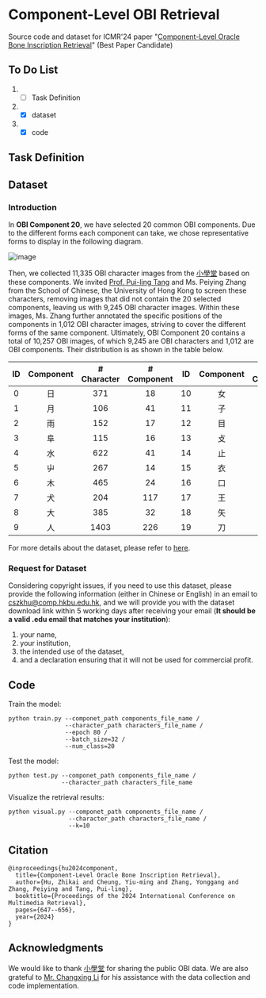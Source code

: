 # Component-Level OBI Retrieval
Source code and dataset for ICMR'24 paper "[Component-Level Oracle Bone Inscription Retrieval](https://dl.acm.org/doi/abs/10.1145/3652583.3658116)" (Best Paper Candidate)

## To Do List
1. -[ ] Task Definition
2. -[x] dataset
3. -[x] code

## Task Definition

## Dataset
### Introduction
In **OBI Component 20**, we have selected 20 common OBI components. Due to the different forms each component can take, we chose representative forms to display in the following diagram. 

![image](https://github.com/user-attachments/assets/82687c53-2ead-4eb0-ab37-a13e110ccd04)

Then, we collected 11,335 OBI character images from the [小學堂](https://xiaoxue.iis.sinica.edu.tw/) based on these components. We invited [Prof. Pui-ling Tang](https://web.chinese.hku.hk/en/people/staff/113/) and Ms. Peiying Zhang from the School of Chinese, the University of Hong Kong to screen these characters, removing images that did not contain the 20 selected components, leaving us with 9,245 OBI character images. Within these images, Ms. Zhang further annotated the specific positions of the components in 1,012 OBI character images, striving to cover the different forms of the same component. Ultimately, OBI Component 20 contains a total of 10,257 OBI images, of which 9,245 are OBI characters and 1,012 are OBI components. Their distribution is as shown in the table below.

| ID | Component| # Character | # Component | ID | Component| # Character | # Component |
| :--: | :--: | :--: | :--: | :--: | :--: | :--: | :--: |
| 0 | 日 | 371 | 18 | 10 | 女 | 641 | 29
| 1 | 月 | 106 | 41 | 11 | 子 | 179 | 33
| 2 | 雨 | 152 | 17 | 12 | 目 | 422 | 31
| 3 | 阜 | 115 | 16 | 13 | 攴 | 414 | 91
| 4 | 水 | 622 | 41 | 14 | 止 | 1132 | 72
| 5 | 屮 | 267 | 14 | 15 | 衣 | 69 | 51
| 6 | 木 | 465 | 24 | 16 | 口 | 1592 | 42
| 7 | 犬 | 204 | 117 | 17 | 王 | 55 | 8
| 8 | 大 | 385 | 32 | 18 | 矢 | 383 |32
| 9 | 人 | 1403 | 226 | 19 | 刀 | 268 | 77

For more details about the dataset, please refer to [here](https://github.com/hutt94/Component-Level_OBI_Retrieval/tree/main/OBI_Component_20).

### Request for Dataset
Considering copyright issues, if you need to use this dataset, please provide the following information (either in Chinese or English) in an email to cszkhu@comp.hkbu.edu.hk, and we will provide you with the dataset download link within 5 working days after receiving your email (**It should be a valid .edu email that matches your institution**): 
1. your name,
2. your institution,
3. the intended use of the dataset,
4. and a declaration ensuring that it will not be used for commercial profit.

## Code
Train the model:
```
python train.py --componet_path components_file_name /
                --character_path characters_file_name /
                --epoch 80 /
                --batch_size=32 /
                --num_class=20
```

Test the model:
```
python test.py --componet_path components_file_name /
               --character_path characters_file_name
```

Visualize the retrieval results:
```
python visual.py --componet_path components_file_name /
                 --character_path characters_file_name /
                 --k=10
```

## Citation
```
@inproceedings{hu2024component,
  title={Component-Level Oracle Bone Inscription Retrieval},
  author={Hu, Zhikai and Cheung, Yiu-ming and Zhang, Yonggang and Zhang, Peiying and Tang, Pui-ling},
  booktitle={Proceedings of the 2024 International Conference on Multimedia Retrieval},
  pages={647--656},
  year={2024}
}
```

## Acknowledgments
We would like to thank [小學堂](https://xiaoxue.iis.sinica.edu.tw/) for sharing the public OBI data. We are also grateful to [Mr. Changxing Li](https://github.com/li1changxing) for his assistance with the data collection and code implementation.
